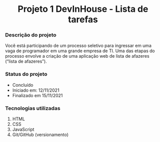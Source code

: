 <h1 align = "center"> Projeto 1 DevInHouse - Lista de tarefas </h1>
<h3> Descrição do projeto </h3>
Você está participando de um processo seletivo para ingressar em uma vaga de programador em uma grande empresa de TI. Uma das etapas do processo envolve a criação de uma aplicação web de lista de afazeres (“lista de afazeres”).

<h3>Status do projeto</h3>

- Concluído
- Iniciado em: 12/11/2021
- Finalizado em 15/11/2021

<h3>Tecnologias utilizadas</h3>

1. HTML
2. CSS
3. JavaScript
4. Git/GitHub (versionamento)


